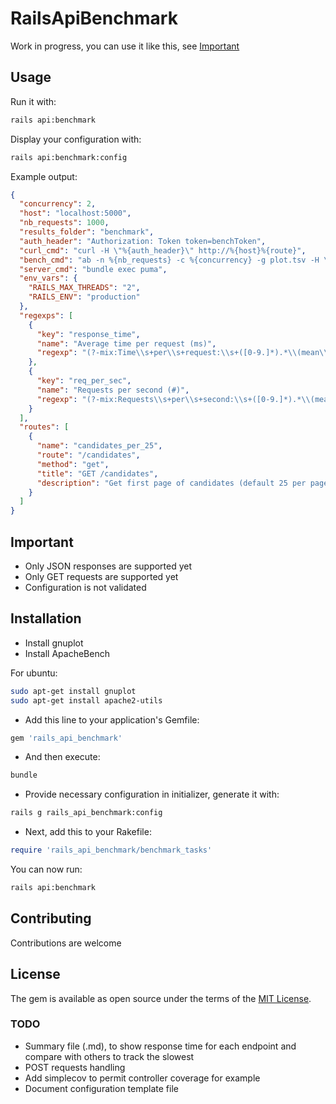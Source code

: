 # RailsApiBenchmark

Work in progress, you can use it like this, see [Important](#important)

## Usage

Run it with:
```bash
rails api:benchmark
```

Display your configuration with:
```bash
rails api:benchmark:config
```

Example output:

```json
{
  "concurrency": 2,
  "host": "localhost:5000",
  "nb_requests": 1000,
  "results_folder": "benchmark",
  "auth_header": "Authorization: Token token=benchToken",
  "curl_cmd": "curl -H \"%{auth_header}\" http://%{host}%{route}",
  "bench_cmd": "ab -n %{nb_requests} -c %{concurrency} -g plot.tsv -H \"%{auth_header}\" http://%{host}%{route}",
  "server_cmd": "bundle exec puma",
  "env_vars": {
    "RAILS_MAX_THREADS": "2",
    "RAILS_ENV": "production"
  },
  "regexps": [
    {
      "key": "response_time",
      "name": "Average time per request (ms)",
      "regexp": "(?-mix:Time\\s+per\\s+request:\\s+([0-9.]*).*\\(mean\\))"
    },
    {
      "key": "req_per_sec",
      "name": "Requests per second (#)",
      "regexp": "(?-mix:Requests\\s+per\\s+second:\\s+([0-9.]*).*\\(mean\\))"
    }
  ],
  "routes": [
    {
      "name": "candidates_per_25",
      "route": "/candidates",
      "method": "get",
      "title": "GET /candidates",
      "description": "Get first page of candidates (default 25 per page)"
    }
  ]
}

```


## Important

* Only JSON responses are supported yet
* Only GET requests are supported yet
* Configuration is not validated

## Installation

* Install gnuplot
* Install ApacheBench

For ubuntu:
```bash
sudo apt-get install gnuplot
sudo apt-get install apache2-utils
```
* Add this line to your application's Gemfile:

```ruby
gem 'rails_api_benchmark'
```

* And then execute:
```bash
bundle
```

* Provide necessary configuration in initializer, generate it with:

```bash
rails g rails_api_benchmark:config
```

* Next, add this to your Rakefile:

```ruby
require 'rails_api_benchmark/benchmark_tasks'
```

You can now run:

```bash
rails api:benchmark
```

## Contributing
Contributions are welcome

## License
The gem is available as open source under the terms of the [MIT License](http://opensource.org/licenses/MIT).

### TODO
* Summary file (.md), to show response time for each endpoint and compare with others to track the slowest
* POST requests handling
* Add simplecov to permit controller coverage for example
* Document configuration template file
